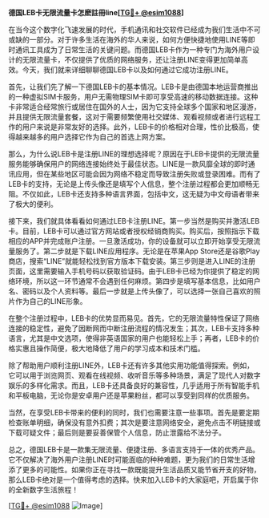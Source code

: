 **德国LEB卡无限流量卡怎麽註冊line[[TG💪+ @esim1088](https://t.me/s/esim1088)]**

在当今这个数字化飞速发展的时代，手机通讯和社交软件已经成为我们生活中不可或缺的一部分。对于许多生活在海外的华人来说，如何方便快捷地使用LINE等即时通讯工具成为了日常生活的关键问题。而德国LEB卡作为一种专门为海外用户设计的无限流量卡，不仅提供了优质的网络服务，还让注册LINE变得更加简单高效。今天，我们就来详细聊聊德国LEB卡以及如何通过它成功注册LINE。

首先，让我们先了解一下德国LEB卡的基本情况。LEB卡是由德国本地运营商推出的一种虚拟SIM卡服务，用户无需物理SIM卡即可享受高速的移动数据连接。这种卡非常适合经常旅行或居住在国外的人士，因为它支持全球多个国家和地区漫游，并且提供无限流量套餐，这对于需要频繁使用社交媒体、观看视频或者进行远程工作的用户来说是非常友好的选择。此外，LEB卡的价格相对合理，性价比极高，使得越来越多的用户选择它作为自己的首选上网方案。

那么，为什么说LEB卡是注册LINE的理想选择呢？原因在于LEB卡提供的无限流量服务能够确保用户的网络连接始终处于最佳状态。LINE是一款风靡全球的即时通讯应用，但在某些地区可能会因为网络不稳定而导致注册失败或登录困难。而有了LEB卡的支持，无论是上传头像还是填写个人信息，整个注册过程都会更加顺畅无阻。不仅如此，LEB卡还支持多种语言界面，包括中文，这无疑为中文母语者带来了极大的便利。

接下来，我们就具体看看如何通过LEB卡注册LINE。第一步当然是购买并激活LEB卡。目前，LEB卡可以通过官方网站或者授权经销商购买。购买后，按照指示下载相应的APP并完成账户注册。一旦激活成功，你的设备就可以立即开始享受无限流量服务了。第二步就是下载LINE应用程序。无论是在苹果App Store还是谷歌Play商店，搜索“LINE”就能轻松找到官方版本下载安装。第三步则是进入LINE的注册页面，这里需要输入手机号码以获取验证码。由于LEB卡已经为你提供了稳定的网络环境，所以这一环节通常不会遇到任何麻烦。第四步是填写基本信息，比如用户名、密码以及个人资料等。最后一步就是上传头像了，可以选择一张自己喜欢的照片作为自己的LINE形象。

在整个注册过程中，LEB卡的优势显而易见。首先，它的无限流量特性保证了网络连接的稳定性，避免了因断网而中断注册流程的情况发生；其次，LEB卡支持多种语言，尤其是中文选项，使得非英语国家的用户也能轻松上手；再者，LEB卡的价格实惠且操作简便，极大地降低了用户的学习成本和技术门槛。

除了帮助用户顺利注册LINE外，LEB卡还有许多其他实用功能值得探索。例如，它可以用于浏览网页、观看在线视频、收听音乐等多种场景，满足了现代人对数字娱乐的多样化需求。而且，LEB卡还具备良好的兼容性，几乎适用于所有智能手机和平板电脑，无论你是安卓用户还是苹果粉丝，都可以享受到同样的优质服务。

当然，在享受LEB卡带来的便利的同时，我们也需要注意一些事项。首先是要定期检查账单明细，确保没有意外扣费；其次是要注意网络安全，避免点击不明链接或下载可疑文件；最后则是要妥善保管个人信息，防止泄露给不法分子。

总之，德国LEB卡是一款集无限流量、便捷注册、多语言支持于一体的优秀产品。它不仅解决了海外用户注册LINE时可能面临的种种难题，更为我们的日常生活增添了更多的可能性。如果你正在寻找一款既能提升生活品质又能节省开支的好物，那么LEB卡绝对是一个值得考虑的选择。快来加入LEB卡的大家庭吧，开启属于你的全新数字生活旅程！

[[TG💪+ @esim1088](https://t.me/s/esim1088) ![Image](https://i.postimg.cc/4NQfJmqS/Snipaste-2025-05-13-00-14-12.png)]